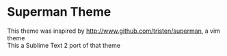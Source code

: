 Superman Theme
==============

This theme was inspired by http://www.github.com/tristen/superman, a vim theme
<br/>
This a Sublime Text 2 port of that theme
